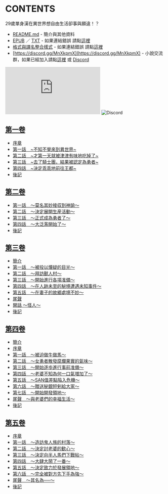 # CONTENTS

29歲單身漢在異世界想自由生活卻事與願違！？


- [README.md](README.md) - 簡介與其他資料
- [EPUB](https://gitlab.com/demonovel/epub-txt/blob/master/dmzj_out/29%E6%AD%B2%E5%96%AE%E8%BA%AB%E6%BC%A2%E5%9C%A8%E7%95%B0%E4%B8%96%E7%95%8C%E6%83%B3%E8%87%AA%E7%94%B1%E7%94%9F%E6%B4%BB%E5%8D%BB%E4%BA%8B%E8%88%87%E9%A1%98%E9%81%95%EF%BC%81%EF%BC%9F.epub) ／ [TXT](https://gitlab.com/demonovel/epub-txt/blob/master/dmzj_out/out/29%E6%AD%B2%E5%96%AE%E8%BA%AB%E6%BC%A2%E5%9C%A8%E7%95%B0%E4%B8%96%E7%95%8C%E6%83%B3%E8%87%AA%E7%94%B1%E7%94%9F%E6%B4%BB%E5%8D%BB%E4%BA%8B%E8%88%87%E9%A1%98%E9%81%95.out.txt) - 如果連結錯誤 請點[這裡](https://gitlab.com/demonovel/epub-txt/tree/master)
- [格式與譯名整合樣式](https://github.com/bluelovers/node-novel/blob/master/lib/locales/29%E6%AD%B2%E5%96%AE%E8%BA%AB%E6%BC%A2%E5%9C%A8%E7%95%B0%E4%B8%96%E7%95%8C%E6%83%B3%E8%87%AA%E7%94%B1%E7%94%9F%E6%B4%BB%E5%8D%BB%E4%BA%8B%E8%88%87%E9%A1%98%E9%81%95%EF%BC%81%EF%BC%9F.ts) - 如果連結錯誤 請點[這裡](https://github.com/bluelovers/node-novel/tree/master/lib/locales)
- [https://discord.gg/MnXkpmX](https://discord.gg/MnXkpmX) - 小說交流群，如果已經加入請點[這裡](https://discordapp.com/channels/467794087769014273/467794088285175809) 或 [Discord](https://discordapp.com/channels/@me)


![導航目錄](https://chart.apis.google.com/chart?cht=qr&chs=150x150&chl=https://gitee.com/bluelovers/novel/blob/master/dmzj/29歲單身漢在異世界想自由生活卻事與願違！？/導航目錄.md)  ![Discord](https://chart.apis.google.com/chart?cht=qr&chs=150x150&chl=https://discord.gg/MnXkpmX)




## [第一卷](00000_%E7%AC%AC%E4%B8%80%E5%8D%B7)

- [序章](00000_%E7%AC%AC%E4%B8%80%E5%8D%B7/00020_%E5%BA%8F%E7%AB%A0.txt)
- [第一話　~不知不覺來到異世界~](00000_%E7%AC%AC%E4%B8%80%E5%8D%B7/00030_%E7%AC%AC%E4%B8%80%E8%A9%B1%E3%80%80~%E4%B8%8D%E7%9F%A5%E4%B8%8D%E8%A6%BA%E4%BE%86%E5%88%B0%E7%95%B0%E4%B8%96%E7%95%8C~.txt)
- [第二話　~才第一天就被津津有味地吃掉了~](00000_%E7%AC%AC%E4%B8%80%E5%8D%B7/00040_%E7%AC%AC%E4%BA%8C%E8%A9%B1%E3%80%80~%E6%89%8D%E7%AC%AC%E4%B8%80%E5%A4%A9%E5%B0%B1%E8%A2%AB%E6%B4%A5%E6%B4%A5%E6%9C%89%E5%91%B3%E5%9C%B0%E5%90%83%E6%8E%89%E4%BA%86~.txt)
- [第三話　~去了騎士團，結果被認定為勇者~](00000_%E7%AC%AC%E4%B8%80%E5%8D%B7/00050_%E7%AC%AC%E4%B8%89%E8%A9%B1%E3%80%80~%E5%8E%BB%E4%BA%86%E9%A8%8E%E5%A3%AB%E5%9C%98%EF%BC%8C%E7%B5%90%E6%9E%9C%E8%A2%AB%E8%AA%8D%E5%AE%9A%E7%82%BA%E5%8B%87%E8%80%85~.txt)
- [第四話　~決定乖乖地前往王都~](00000_%E7%AC%AC%E4%B8%80%E5%8D%B7/00060_%E7%AC%AC%E5%9B%9B%E8%A9%B1%E3%80%80~%E6%B1%BA%E5%AE%9A%E4%B9%96%E4%B9%96%E5%9C%B0%E5%89%8D%E5%BE%80%E7%8E%8B%E9%83%BD~.txt)
- [後記](00000_%E7%AC%AC%E4%B8%80%E5%8D%B7/00070_%E5%BE%8C%E8%A8%98.txt)


## [第二卷](00010_%E7%AC%AC%E4%BA%8C%E5%8D%B7)

- [第一話　～莫名其妙接収到神諭～](00010_%E7%AC%AC%E4%BA%8C%E5%8D%B7/00020_%E7%AC%AC%E4%B8%80%E8%A9%B1%E3%80%80%EF%BD%9E%E8%8E%AB%E5%90%8D%E5%85%B6%E5%A6%99%E6%8E%A5%E5%8F%8E%E5%88%B0%E7%A5%9E%E8%AB%AD%EF%BD%9E.txt)
- [第二話　～決定展開生産活動～](00010_%E7%AC%AC%E4%BA%8C%E5%8D%B7/00030_%E7%AC%AC%E4%BA%8C%E8%A9%B1%E3%80%80%EF%BD%9E%E6%B1%BA%E5%AE%9A%E5%B1%95%E9%96%8B%E7%94%9F%E7%94%A3%E6%B4%BB%E5%8B%95%EF%BD%9E.txt)
- [第三話　～正式成為勇者了～](00010_%E7%AC%AC%E4%BA%8C%E5%8D%B7/00040_%E7%AC%AC%E4%B8%89%E8%A9%B1%E3%80%80%EF%BD%9E%E6%AD%A3%E5%BC%8F%E6%88%90%E7%82%BA%E5%8B%87%E8%80%85%E4%BA%86%EF%BD%9E.txt)
- [第四話　～大泛濫開始了～](00010_%E7%AC%AC%E4%BA%8C%E5%8D%B7/00050_%E7%AC%AC%E5%9B%9B%E8%A9%B1%E3%80%80%EF%BD%9E%E5%A4%A7%E6%B3%9B%E6%BF%AB%E9%96%8B%E5%A7%8B%E4%BA%86%EF%BD%9E.txt)
- [後記](00010_%E7%AC%AC%E4%BA%8C%E5%8D%B7/00060_%E5%BE%8C%E8%A8%98.txt)


## [第三卷](00020_%E7%AC%AC%E4%B8%89%E5%8D%B7)

- [簡介](00020_%E7%AC%AC%E4%B8%89%E5%8D%B7/00010_%E7%B0%A1%E4%BB%8B.txt)
- [第一話　～被投以懐疑的目光～](00020_%E7%AC%AC%E4%B8%89%E5%8D%B7/00020_%E7%AC%AC%E4%B8%80%E8%A9%B1%E3%80%80%EF%BD%9E%E8%A2%AB%E6%8A%95%E4%BB%A5%E6%87%90%E7%96%91%E7%9A%84%E7%9B%AE%E5%85%89%EF%BD%9E.txt)
- [第二話　～拜訪獸人村～](00020_%E7%AC%AC%E4%B8%89%E5%8D%B7/00030_%E7%AC%AC%E4%BA%8C%E8%A9%B1%E3%80%80%EF%BD%9E%E6%8B%9C%E8%A8%AA%E7%8D%B8%E4%BA%BA%E6%9D%91%EF%BD%9E.txt)
- [第三話　～開始進行各項准備～](00020_%E7%AC%AC%E4%B8%89%E5%8D%B7/00040_%E7%AC%AC%E4%B8%89%E8%A9%B1%E3%80%80%EF%BD%9E%E9%96%8B%E5%A7%8B%E9%80%B2%E8%A1%8C%E5%90%84%E9%A0%85%E5%87%86%E5%82%99%EF%BD%9E.txt)
- [第四話　～在人跡未至的秘境遭遇未知事件～](00020_%E7%AC%AC%E4%B8%89%E5%8D%B7/00050_%E7%AC%AC%E5%9B%9B%E8%A9%B1%E3%80%80%EF%BD%9E%E5%9C%A8%E4%BA%BA%E8%B7%A1%E6%9C%AA%E8%87%B3%E7%9A%84%E7%A7%98%E5%A2%83%E9%81%AD%E9%81%87%E6%9C%AA%E7%9F%A5%E4%BA%8B%E4%BB%B6%EF%BD%9E.txt)
- [第五話　～在妻子的故郷處境不妙～](00020_%E7%AC%AC%E4%B8%89%E5%8D%B7/00060_%E7%AC%AC%E4%BA%94%E8%A9%B1%E3%80%80%EF%BD%9E%E5%9C%A8%E5%A6%BB%E5%AD%90%E7%9A%84%E6%95%85%E9%83%B7%E8%99%95%E5%A2%83%E4%B8%8D%E5%A6%99%EF%BD%9E.txt)
- [尾聲](00020_%E7%AC%AC%E4%B8%89%E5%8D%B7/00070_%E5%B0%BE%E8%81%B2.txt)
- [閑話 ～怪人～](00020_%E7%AC%AC%E4%B8%89%E5%8D%B7/00080_%E9%96%91%E8%A9%B1%20%EF%BD%9E%E6%80%AA%E4%BA%BA%EF%BD%9E.txt)
- [後記](00020_%E7%AC%AC%E4%B8%89%E5%8D%B7/00090_%E5%BE%8C%E8%A8%98.txt)


## [第四卷](00030_%E7%AC%AC%E5%9B%9B%E5%8D%B7)

- [簡介](00030_%E7%AC%AC%E5%9B%9B%E5%8D%B7/00010_%E7%B0%A1%E4%BB%8B.txt)
- [序章](00030_%E7%AC%AC%E5%9B%9B%E5%8D%B7/00020_%E5%BA%8F%E7%AB%A0.txt)
- [第一話　～被迫做牛做馬～](00030_%E7%AC%AC%E5%9B%9B%E5%8D%B7/00030_%E7%AC%AC%E4%B8%80%E8%A9%B1%E3%80%80%EF%BD%9E%E8%A2%AB%E8%BF%AB%E5%81%9A%E7%89%9B%E5%81%9A%E9%A6%AC%EF%BD%9E.txt)
- [第二話　～女勇者散發腐爛果實的氣味～](00030_%E7%AC%AC%E5%9B%9B%E5%8D%B7/00040_%E7%AC%AC%E4%BA%8C%E8%A9%B1%E3%80%80%EF%BD%9E%E5%A5%B3%E5%8B%87%E8%80%85%E6%95%A3%E7%99%BC%E8%85%90%E7%88%9B%E6%9E%9C%E5%AF%A6%E7%9A%84%E6%B0%A3%E5%91%B3%EF%BD%9E.txt)
- [第三話　～開始逐歩進行事前准備～](00030_%E7%AC%AC%E5%9B%9B%E5%8D%B7/00050_%E7%AC%AC%E4%B8%89%E8%A9%B1%E3%80%80%EF%BD%9E%E9%96%8B%E5%A7%8B%E9%80%90%E6%AD%A9%E9%80%B2%E8%A1%8C%E4%BA%8B%E5%89%8D%E5%87%86%E5%82%99%EF%BD%9E.txt)
- [第四話　～老婆不知為何一口氣増加了～](00030_%E7%AC%AC%E5%9B%9B%E5%8D%B7/00060_%E7%AC%AC%E5%9B%9B%E8%A9%B1%E3%80%80%EF%BD%9E%E8%80%81%E5%A9%86%E4%B8%8D%E7%9F%A5%E7%82%BA%E4%BD%95%E4%B8%80%E5%8F%A3%E6%B0%A3%E5%A2%97%E5%8A%A0%E4%BA%86%EF%BD%9E.txt)
- [第五話　～SAN值差點陥入危機～](00030_%E7%AC%AC%E5%9B%9B%E5%8D%B7/00070_%E7%AC%AC%E4%BA%94%E8%A9%B1%E3%80%80%EF%BD%9ESAN%E5%80%BC%E5%B7%AE%E9%BB%9E%E9%99%A5%E5%85%A5%E5%8D%B1%E6%A9%9F%EF%BD%9E.txt)
- [第六話　～贈送秘銀短剣給大家～](00030_%E7%AC%AC%E5%9B%9B%E5%8D%B7/00080_%E7%AC%AC%E5%85%AD%E8%A9%B1%E3%80%80%EF%BD%9E%E8%B4%88%E9%80%81%E7%A7%98%E9%8A%80%E7%9F%AD%E5%89%A3%E7%B5%A6%E5%A4%A7%E5%AE%B6%EF%BD%9E.txt)
- [第七話　～開始開發領地～](00030_%E7%AC%AC%E5%9B%9B%E5%8D%B7/00090_%E7%AC%AC%E4%B8%83%E8%A9%B1%E3%80%80%EF%BD%9E%E9%96%8B%E5%A7%8B%E9%96%8B%E7%99%BC%E9%A0%98%E5%9C%B0%EF%BD%9E.txt)
- [尾聲　～與老婆們的幸福生活～](00030_%E7%AC%AC%E5%9B%9B%E5%8D%B7/00100_%E5%B0%BE%E8%81%B2%E3%80%80%EF%BD%9E%E8%88%87%E8%80%81%E5%A9%86%E5%80%91%E7%9A%84%E5%B9%B8%E7%A6%8F%E7%94%9F%E6%B4%BB%EF%BD%9E.txt)
- [後記](00030_%E7%AC%AC%E5%9B%9B%E5%8D%B7/00110_%E5%BE%8C%E8%A8%98.txt)


## [第五卷](00040_%E7%AC%AC%E4%BA%94%E5%8D%B7)

- [序章](00040_%E7%AC%AC%E4%BA%94%E5%8D%B7/00020_%E5%BA%8F%E7%AB%A0.txt)
- [第一話　～造訪鬼人族的村落～](00040_%E7%AC%AC%E4%BA%94%E5%8D%B7/00030_%E7%AC%AC%E4%B8%80%E8%A9%B1%E3%80%80%EF%BD%9E%E9%80%A0%E8%A8%AA%E9%AC%BC%E4%BA%BA%E6%97%8F%E7%9A%84%E6%9D%91%E8%90%BD%EF%BD%9E.txt)
- [第二話　～決定討老婆的歓心～](00040_%E7%AC%AC%E4%BA%94%E5%8D%B7/00040_%E7%AC%AC%E4%BA%8C%E8%A9%B1%E3%80%80%EF%BD%9E%E6%B1%BA%E5%AE%9A%E8%A8%8E%E8%80%81%E5%A9%86%E7%9A%84%E6%AD%93%E5%BF%83%EF%BD%9E.txt)
- [第三話　～決定向半人馬們下戰帖～](00040_%E7%AC%AC%E4%BA%94%E5%8D%B7/00050_%E7%AC%AC%E4%B8%89%E8%A9%B1%E3%80%80%EF%BD%9E%E6%B1%BA%E5%AE%9A%E5%90%91%E5%8D%8A%E4%BA%BA%E9%A6%AC%E5%80%91%E4%B8%8B%E6%88%B0%E5%B8%96%EF%BD%9E.txt)
- [第四話　～大肆大鬧了一番～](00040_%E7%AC%AC%E4%BA%94%E5%8D%B7/00060_%E7%AC%AC%E5%9B%9B%E8%A9%B1%E3%80%80%EF%BD%9E%E5%A4%A7%E8%82%86%E5%A4%A7%E9%AC%A7%E4%BA%86%E4%B8%80%E7%95%AA%EF%BD%9E.txt)
- [第五話　～決定致力於發展領地～](00040_%E7%AC%AC%E4%BA%94%E5%8D%B7/00070_%E7%AC%AC%E4%BA%94%E8%A9%B1%E3%80%80%EF%BD%9E%E6%B1%BA%E5%AE%9A%E8%87%B4%E5%8A%9B%E6%96%BC%E7%99%BC%E5%B1%95%E9%A0%98%E5%9C%B0%EF%BD%9E.txt)
- [第六話　～完全被對方先下手為強～](00040_%E7%AC%AC%E4%BA%94%E5%8D%B7/00080_%E7%AC%AC%E5%85%AD%E8%A9%B1%E3%80%80%EF%BD%9E%E5%AE%8C%E5%85%A8%E8%A2%AB%E5%B0%8D%E6%96%B9%E5%85%88%E4%B8%8B%E6%89%8B%E7%82%BA%E5%BC%B7%EF%BD%9E.txt)
- [尾聲　～其名為──～](00040_%E7%AC%AC%E4%BA%94%E5%8D%B7/00090_%E5%B0%BE%E8%81%B2%E3%80%80%EF%BD%9E%E5%85%B6%E5%90%8D%E7%82%BA%E2%94%80%E2%94%80%EF%BD%9E.txt)
- [後記](00040_%E7%AC%AC%E4%BA%94%E5%8D%B7/00100_%E5%BE%8C%E8%A8%98.txt)

